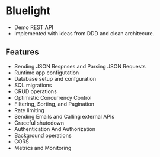 # Bluelight 


- Demo REST API 
- Implemented with ideas from DDD and clean architecure.
  


## Features

- Sending JSON Respnses and Parsing JSON Requests
- Runtime app configutation
- Database setup and confguration
- SQL migrations
- CRUD operations
- Optimistic Concurrency Control
- Filtering, Sorting, and Pagination
- Rate limiting
- Sending Emails and Calling external APIs
- Graceful shutodown
- Authentication And Authorization
- Background operations
- CORS
- Metrics and Monitoring
